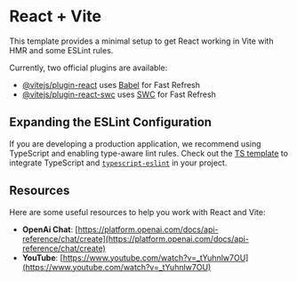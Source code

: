 # React + Vite  

This template provides a minimal setup to get React working in Vite with HMR and some ESLint rules.  

Currently, two official plugins are available:  

- [@vitejs/plugin-react](https://github.com/vitejs/vite-plugin-react/blob/main/packages/plugin-react/README.md) uses [Babel](https://babeljs.io/) for Fast Refresh  
- [@vitejs/plugin-react-swc](https://github.com/vitejs/vite-plugin-react-swc) uses [SWC](https://swc.rs/) for Fast Refresh  

## Expanding the ESLint Configuration  

If you are developing a production application, we recommend using TypeScript and enabling type-aware lint rules. Check out the [TS template](https://github.com/vitejs/vite/tree/main/packages/create-vite/template-react-ts) to integrate TypeScript and [`typescript-eslint`](https://typescript-eslint.io) in your project.  

## Resources  

Here are some useful resources to help you work with React and Vite:  

- **OpenAi Chat**: [https://platform.openai.com/docs/api-reference/chat/create](https://platform.openai.com/docs/api-reference/chat/create)  
- **YouTube**: [https://www.youtube.com/watch?v=_tYuhnlw7OU](https://www.youtube.com/watch?v=_tYuhnlw7OU)  
  

